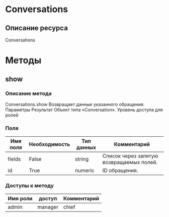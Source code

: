 # Conversations
## Описание ресурса
Conversations
# Методы
## show
### Описание метода
Conversations.show
Возвращает данные указанного обращения.
Параметры
Результат
Объект типа «Conversation».
Уровень доступа для ролей

### Поля
| Имя поля | Необходимость | Тип данных | Комментарий |
|---|---|---|---|
|fields|False|string|Список через запятую возвращаемых полей.<br/>|
|id|True|numeric|ID обращения.<br/>|
### Доступы к методу
| Имя роли | доступ | Комментарий |
|---|---|---|
|admin|manager|chief|chief_partner|operator|None|admin_partner